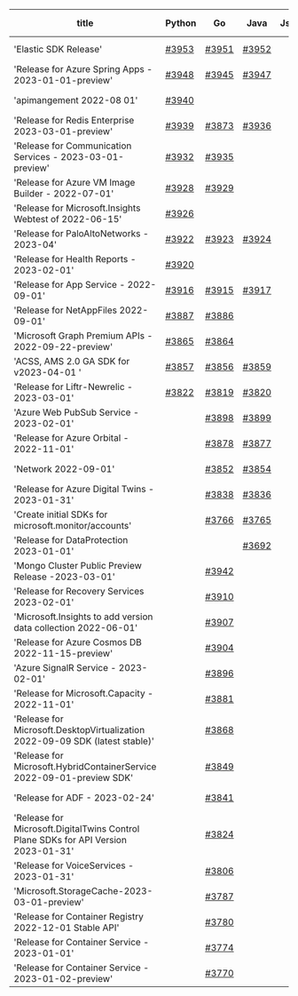 | title | Python | Go | Java | Js | created date | target date | status |
| ------ | ------ | ------ | ------ | ------ | ------ | ------ | :-----: |
| 'Elastic SDK Release'  | [#3953](https://github.com/Azure/sdk-release-request/issues/3953)  | [#3951](https://github.com/Azure/sdk-release-request/issues/3951)  | [#3952](https://github.com/Azure/sdk-release-request/issues/3952)  |  | 03-21 | 04-28 |  |
| 'Release for Azure Spring Apps - 2023-01-01-preview'  | [#3948](https://github.com/Azure/sdk-release-request/issues/3948)  | [#3945](https://github.com/Azure/sdk-release-request/issues/3945)  | [#3947](https://github.com/Azure/sdk-release-request/issues/3947)  |  | 03-17 | 04-28 |  |
| 'apimangement 2022-08 01'  | [#3940](https://github.com/Azure/sdk-release-request/issues/3940)  |  |  |  | 03-16 | 04-28 |  |
| 'Release for Redis Enterprise 2023-03-01-preview'  | [#3939](https://github.com/Azure/sdk-release-request/issues/3939)  | [#3873](https://github.com/Azure/sdk-release-request/issues/3873)  | [#3936](https://github.com/Azure/sdk-release-request/issues/3936)  |  | 03-16 | 04-28 |  |
| 'Release for Communication Services - 2023-03-01-preview'  | [#3932](https://github.com/Azure/sdk-release-request/issues/3932)  | [#3935](https://github.com/Azure/sdk-release-request/issues/3935)  |  |  | 03-15 | 04-28 |  |
| 'Release for Azure VM Image Builder - 2022-07-01'  | [#3928](https://github.com/Azure/sdk-release-request/issues/3928)  | [#3929](https://github.com/Azure/sdk-release-request/issues/3929)  |  |  | 03-15 | 04-28 |  |
| 'Release for Microsoft.Insights Webtest of 2022-06-15'  | [#3926](https://github.com/Azure/sdk-release-request/issues/3926)  |  |  |  | 03-13 | 04-28 |  |
| 'Release for PaloAltoNetworks - 2023-04'  | [#3922](https://github.com/Azure/sdk-release-request/issues/3922)  | [#3923](https://github.com/Azure/sdk-release-request/issues/3923)  | [#3924](https://github.com/Azure/sdk-release-request/issues/3924)  |  | 03-10 | 04-28 |  |
| 'Release for Health Reports - 2023-02-01'  | [#3920](https://github.com/Azure/sdk-release-request/issues/3920)  |  |  |  | 03-10 | 03-24 |  |
| 'Release for App Service - 2022-09-01'  | [#3916](https://github.com/Azure/sdk-release-request/issues/3916)  | [#3915](https://github.com/Azure/sdk-release-request/issues/3915)  | [#3917](https://github.com/Azure/sdk-release-request/issues/3917)  |  | 03-10 | 03-24 | Hold on |
| 'Release for NetAppFiles 2022-09-01'  | [#3887](https://github.com/Azure/sdk-release-request/issues/3887)  | [#3886](https://github.com/Azure/sdk-release-request/issues/3886)  |  |  | 03-06 | 03-24 |  |
| 'Microsoft Graph Premium APIs - 2022-09-22-preview'  | [#3865](https://github.com/Azure/sdk-release-request/issues/3865)  | [#3864](https://github.com/Azure/sdk-release-request/issues/3864)  |  |  | 03-03 | 03-24 | Hold on |
| 'ACSS, AMS 2.0 GA SDK for v2023-04-01 '  | [#3857](https://github.com/Azure/sdk-release-request/issues/3857)  | [#3856](https://github.com/Azure/sdk-release-request/issues/3856)  | [#3859](https://github.com/Azure/sdk-release-request/issues/3859)  |  | 03-02 | 03-24 | Hold on |
| 'Release for Liftr-Newrelic - 2023-03-01'  | [#3822](https://github.com/Azure/sdk-release-request/issues/3822)  | [#3819](https://github.com/Azure/sdk-release-request/issues/3819)  | [#3820](https://github.com/Azure/sdk-release-request/issues/3820)  |  | 02-16 | 03-24 |  |
| 'Azure Web PubSub Service - 2023-02-01'  |  | [#3898](https://github.com/Azure/sdk-release-request/issues/3898)  | [#3899](https://github.com/Azure/sdk-release-request/issues/3899)  |  | 03-07 | 03-24 |  |
| 'Release for Azure Orbital - 2022-11-01'  |  | [#3878](https://github.com/Azure/sdk-release-request/issues/3878)  | [#3877](https://github.com/Azure/sdk-release-request/issues/3877)  |  | 03-03 | 03-24 |  |
| 'Network 2022-09-01'  |  | [#3852](https://github.com/Azure/sdk-release-request/issues/3852)  | [#3854](https://github.com/Azure/sdk-release-request/issues/3854)  |  | 03-01 | 03-24 |  |
| 'Release for Azure Digital Twins - 2023-01-31'  |  | [#3838](https://github.com/Azure/sdk-release-request/issues/3838)  | [#3836](https://github.com/Azure/sdk-release-request/issues/3836)  |  | 02-23 | 03-24 | Hold on |
| 'Create initial SDKs for microsoft.monitor/accounts'  |  | [#3766](https://github.com/Azure/sdk-release-request/issues/3766)  | [#3765](https://github.com/Azure/sdk-release-request/issues/3765)  |  | 02-10 | 03-24 |  |
| 'Release for DataProtection 2023-01-01'  |  |  | [#3692](https://github.com/Azure/sdk-release-request/issues/3692)  |  | 01-24 | 02-24 |  |
| 'Mongo Cluster Public Preview Release -2023-03-01'  |  | [#3942](https://github.com/Azure/sdk-release-request/issues/3942)  |  |  | 03-16 | 04-28 |  |
| 'Release for Recovery Services 2023-02-01'  |  | [#3910](https://github.com/Azure/sdk-release-request/issues/3910)  |  |  | 03-09 | 03-24 |  |
| 'Microsoft.Insights to add version data collection 2022-06-01'  |  | [#3907](https://github.com/Azure/sdk-release-request/issues/3907)  |  |  | 03-08 | 03-24 |  |
| 'Release for Azure Cosmos DB 2022-11-15-preview'  |  | [#3904](https://github.com/Azure/sdk-release-request/issues/3904)  |  |  | 03-07 | 03-24 |  |
| 'Azure SignalR Service - 2023-02-01'  |  | [#3896](https://github.com/Azure/sdk-release-request/issues/3896)  |  |  | 03-07 | 03-24 |  |
| 'Release for Microsoft.Capacity - 2022-11-01'  |  | [#3881](https://github.com/Azure/sdk-release-request/issues/3881)  |  |  | 03-03 | 03-24 |  |
| 'Release for Microsoft.DesktopVirtualization 2022-09-09 SDK (latest stable)'  |  | [#3868](https://github.com/Azure/sdk-release-request/issues/3868)  |  |  | 03-03 | 03-24 | Hold on |
| 'Release for Microsoft.HybridContainerService 2022-09-01-preview SDK'  |  | [#3849](https://github.com/Azure/sdk-release-request/issues/3849)  |  |  | 03-01 | 03-24 |  |
| 'Release for ADF - 2023-02-24'  |  | [#3841](https://github.com/Azure/sdk-release-request/issues/3841)  |  |  | 02-24 | 03-24 |  |
| 'Release for Microsoft.DigitalTwins Control Plane SDKs for API Version 2023-01-31'  |  | [#3824](https://github.com/Azure/sdk-release-request/issues/3824)  |  |  | 02-17 | 03-24 |  |
| 'Release for VoiceServices - 2023-01-31'  |  | [#3806](https://github.com/Azure/sdk-release-request/issues/3806)  |  |  | 02-15 | 03-24 |  |
| 'Microsoft.StorageCache-2023-03-01-preview'  |  | [#3787](https://github.com/Azure/sdk-release-request/issues/3787)  |  |  | 02-14 | 03-24 |  |
| 'Release for Container Registry 2022-12-01 Stable API'  |  | [#3780](https://github.com/Azure/sdk-release-request/issues/3780)  |  |  | 02-13 | 03-24 |  |
| 'Release for Container Service - 2023-01-01'  |  | [#3774](https://github.com/Azure/sdk-release-request/issues/3774)  |  |  | 02-13 | 03-24 |  |
| 'Release for Container Service - 2023-01-02-preview'  |  | [#3770](https://github.com/Azure/sdk-release-request/issues/3770)  |  |  | 02-13 | 03-24 |  |
